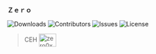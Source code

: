 <b>Ｚｅｒｏ</b>

![Downloads](https://img.shields.io/github/downloads/ShaanCoding/ReadME-Generator/total) ![Contributors](https://img.shields.io/github/contributors/ShaanCoding/ReadME-Generator?color=dark-green) ![Issues](https://img.shields.io/github/issues/ShaanCoding/ReadME-Generator) ![License](https://img.shields.io/github/license/ShaanCoding/ReadME-Generator) 
> CEH <img align="center" src="https://cdn-icons-png.flaticon.com/512/6294/6294076.png" alt="zero0xy" height="30" width="40" /></a>

